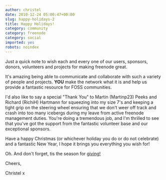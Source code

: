 ```yaml
---
author: christel
date: 2010-12-24 05:00:47+00:00
slug: happy-holidays-2
title: Happy Holidays!
category: community
category: freenode
category: social
imported: yes
robots: noindex
---
```

Just a quick note to wish each and every one of our users, sponsors, donors, volunteers and projects for making freenode great.

It's amazing being able to communicate and collaborate with such a variety of people and projects. **YOU** make the network what it is and help us provide a fantastic resource for FOSS communities.

I'd also like to say a special "Thank You" to Martin (Martinp23) Peeks and Richard (RichiH) Hartmann for squeezing into my size 7's and keeping a tight grip on the steering wheel ensuring that we don't weer off track and crash into too many icebergs during my leave from active freenode management duties. You're doing a tremendous job, and I'm thrilled to see that you've got the support from the fantastic volunteer base and our exceptional sponsors.

Have a happy Christmas (or whichever holiday you do or do not celebrate) and a fantastic New Year, I hope it brings you everything you wish for!

Oh. And don't forget, tis the season for [giving!](http://freenode.net/pdpc_yearly.shtml)

Cheers,

Christel x
